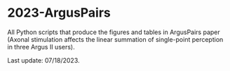 # 2023-ArgusPairs
All Python scripts that produce the figures and tables in ArgusPairs paper (Axonal stimulation affects the linear summation of single-point perception in three Argus II users). 

Last update: 07/18/2023.
